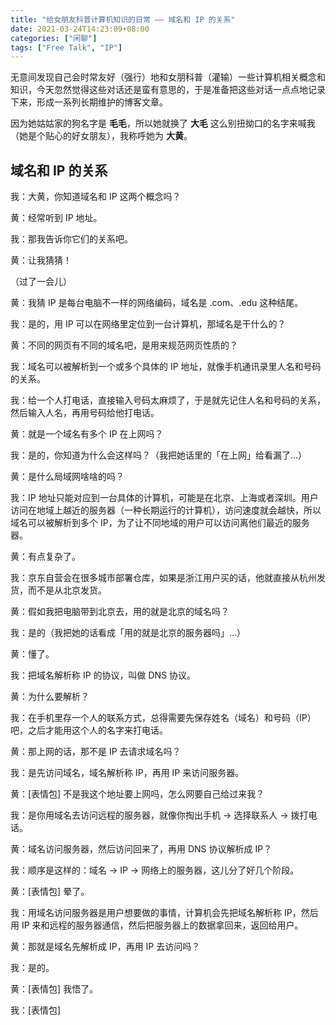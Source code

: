 ```yaml
---
title: "给女朋友科普计算机知识的日常 —— 域名和 IP 的关系"
date: 2021-03-24T14:23:09+08:00
categories: ["闲聊"]
tags: ["Free Talk", "IP"]
---
```


无意间发现自己会时常友好（强行）地和女朋科普（灌输）一些计算机相关概念和知识，今天忽然觉得这些对话还是蛮有意思的，于是准备把这些对话一点点地记录下来，形成一系列长期维护的博客文章。<!--more-->

因为她姑姑家的狗名字是 **毛毛**，所以她就换了 **大毛** 这么别扭拗口的名字来喊我（她是个贴心的好女朋友），我称呼她为 **大黄**。

## 域名和 IP 的关系

我：大黄，你知道域名和 IP 这两个概念吗？

黄：经常听到 IP 地址。

我：那我告诉你它们的关系吧。

黄：让我猜猜！

（过了一会儿）

黄：我猜 IP 是每台电脑不一样的网络编码，域名是 .com、.edu 这种结尾。

我：是的，用 IP 可以在网络里定位到一台计算机，那域名是干什么的？

黄：不同的网页有不同的域名吧，是用来规范网页性质的？

我：域名可以被解析到一个或多个具体的 IP 地址，就像手机通讯录里人名和号码的关系。

我：给一个人打电话，直接输入号码太麻烦了，于是就先记住人名和号码的关系，然后输入人名，再用号码给他打电话。

黄：就是一个域名有多个 IP 在上网吗？

我：是的，你知道为什么会这样吗？（我把她话里的「在上网」给看漏了...）

黄：是什么局域网啥啥的吗？

我：IP 地址只能对应到一台具体的计算机，可能是在北京、上海或者深圳。用户访问在地域上越近的服务器（一种长期运行的计算机），访问速度就会越快，所以域名可以被解析到多个 IP，为了让不同地域的用户可以访问离他们最近的服务器。

黄：有点复杂了。

我：京东自营会在很多城市部署仓库，如果是浙江用户买的话，他就直接从杭州发货，而不是从北京发货。

黄：假如我把电脑带到北京去，用的就是北京的域名吗？

我：是的（我把她的话看成「用的就是北京的服务器吗」...）

黄：懂了。

我：把域名解析称 IP 的协议，叫做 DNS 协议。

黄：为什么要解析？

我：在手机里存一个人的联系方式，总得需要先保存姓名（域名）和号码（IP）吧，之后才能用这个人的名字来打电话。

黄：那上网的话，那不是 IP 去请求域名吗？

我：是先访问域名，域名解析称 IP，再用 IP 来访问服务器。

黄：[表情包] 不是我这个地址要上网吗，怎么网要自己给过来我？

我：是你用域名去访问远程的服务器，就像你掏出手机 -> 选择联系人 -> 拨打电话。

黄：域名访问服务器，然后访问回来了，再用 DNS 协议解析成 IP？

我：顺序是这样的：域名 -> IP -> 网络上的服务器，这儿分了好几个阶段。

黄：[表情包] 晕了。

我：用域名访问服务器是用户想要做的事情，计算机会先把域名解析称 IP，然后用 IP 来和远程的服务器通信，然后把服务器上的数据拿回来，返回给用户。

黄：那就是域名先解析成 IP，再用 IP 去访问吗？

我：是的。

黄：[表情包] 我悟了。

我：[表情包]
